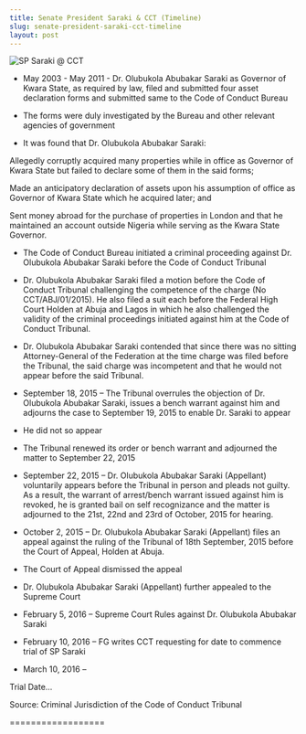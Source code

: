```yaml
---
title: Senate President Saraki & CCT (Timeline)
slug: senate-president-saraki-cct-timeline
layout: post
---
```


![SP Saraki @ CCT](/file_archive/SPSarakiCCT "Senate President @ CCT")

-	May 2003 - May 2011 - Dr. Olubukola Abubakar Saraki as Governor of Kwara State, as required by law, filed and submitted four asset declaration forms and submitted same to the Code of Conduct Bureau

-	The forms were duly investigated by the Bureau and other relevant agencies of government

-	It was found that Dr. Olubukola Abubakar Saraki:

Allegedly corruptly acquired many properties while in office as Governor of Kwara State but failed to declare some of them in the said forms;

Made an anticipatory declaration of assets upon his assumption of office as Governor of Kwara State which he acquired later; and

Sent money abroad for the purchase of properties in London and that he maintained an account outside Nigeria while serving as the Kwara State Governor.

-	The Code of Conduct Bureau initiated a criminal proceeding against Dr. Olubukola Abubakar Saraki before the Code of Conduct Tribunal

-	Dr. Olubukola Abubakar Saraki filed a motion before the Code of Conduct Tribunal challenging the competence of the charge (No CCT/ABJ/01/2015). He also filed a suit each before the Federal High Court Holden at Abuja and Lagos in which he also challenged the validity of the criminal proceedings initiated against him at the Code of Conduct Tribunal.

-	Dr. Olubukola Abubakar Saraki contended that since there was no sitting Attorney-General of the Federation at the time charge was filed before the Tribunal, the said charge was incompetent and that he would not appear before the said Tribunal.

-	September 18, 2015 – The Tribunal overrules the objection of Dr. Olubukola Abubakar Saraki, issues a bench warrant against him and adjourns the case to September 19, 2015 to enable Dr. Saraki to appear

-	He did not so appear

-	The Tribunal renewed its order or bench warrant and adjourned the matter to September 22, 2015

-	September 22, 2015 – Dr. Olubukola Abubakar Saraki (Appellant) voluntarily appears before the Tribunal in person and pleads not guilty. As a result, the warrant of arrest/bench warrant issued against him is revoked, he is granted bail on self recognizance and the matter is adjourned to the 21st, 22nd and 23rd of October, 2015 for hearing.

-	October 2, 2015 – Dr. Olubukola Abubakar Saraki (Appellant) files an appeal against the ruling of the Tribunal of 18th September, 2015 before the Court of Appeal, Holden at Abuja. 

-	The Court of Appeal dismissed the appeal

-	Dr. Olubukola Abubakar Saraki (Appellant) further appealed to the Supreme Court

-	February 5, 2016 – Supreme Court Rules against Dr. Olubukola Abubakar Saraki

-	February 10, 2016 – FG writes CCT requesting for date to commence trial of SP Saraki

-	March 10, 2016 –

Trial Date...

Source: Criminal Jurisdiction of the Code of Conduct Tribunal

==================
